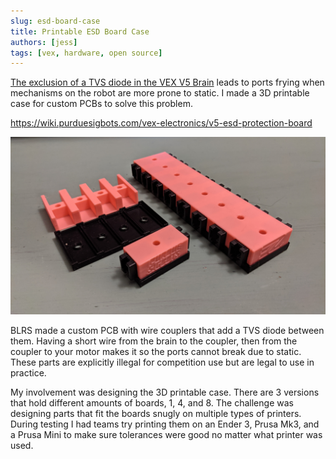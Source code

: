 ```yaml
---
slug: esd-board-case
title: Printable ESD Board Case
authors: [jess]
tags: [vex, hardware, open source]
---
```


[The exclusion of a TVS diode in the VEX V5 Brain](https://wiki.purduesigbots.com/vex-electronics/vex-electronics/vex-v5-brain/v5-electronics-observations) leads to ports frying when mechanisms on the robot are more prone to static.  I made a 3D printable case for custom PCBs to solve this problem.

https://wiki.purduesigbots.com/vex-electronics/v5-esd-protection-board

![](banner.jpg)

<!--truncate-->

BLRS made a custom PCB with wire couplers that add a TVS diode between them.  Having a short wire from the brain to the coupler, then from the coupler to your motor makes it so the ports cannot break due to static.  These parts are explicitly illegal for competition use but are legal to use in practice.  

My involvement was designing the 3D printable case.  There are 3 versions that hold different amounts of boards,  1, 4, and 8.  The challenge was designing parts that fit the boards snugly on multiple types of printers.  During testing I had teams try printing them on an Ender 3, Prusa Mk3, and a Prusa Mini to make sure tolerances were good no matter what printer was used.  